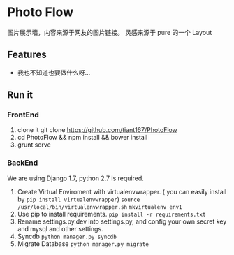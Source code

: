 # Photo Flow
图片展示墙，内容来源于网友的图片链接。
灵感来源于 pure 的一个 Layout
## Features
- 我也不知道也要做什么呀…

## Run it
### FrontEnd
1. clone it git clone https://github.com/tiant167/PhotoFlow
2. cd PhotoFlow && npm install && bower install
3. grunt serve
### BackEnd
We are using Django 1.7, python 2.7 is required.
1. Create Virtual Enviroment with virtualenvwrapper. ( you can easily install by `pip install virtualenvwrapper`)
`source /usr/local/bin/virtualenvwrapper.sh`
        `mkvirtualenv env1`
2. Use pip to install requirements. `pip install -r requirements.txt`
2. Rename settings.py.dev into settings.py, and config your own secret key and mysql and other settings.
3. Syncdb `python manager.py syncdb`
5. Migrate Database `python manager.py migrate`
